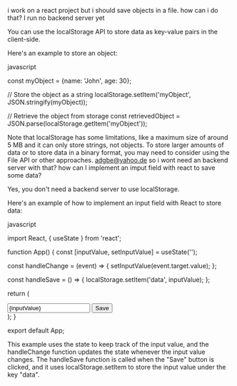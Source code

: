 i work on a react project but i should save objects in a file. how can i do that? I run no backend server yet

You can use the localStorage API to store data as key-value pairs in the client-side.

Here's an example to store an object:

javascript

const myObject = {name: 'John', age: 30};

// Store the object as a string
localStorage.setItem('myObject', JSON.stringify(myObject));

// Retrieve the object from storage
const retrievedObject = JSON.parse(localStorage.getItem('myObject'));

Note that localStorage has some limitations, like a maximum size of around 5 MB and it can only store strings, not objects. To store larger amounts of data or to store data in a binary format, you may need to consider using the File API or other approaches.
adgbe@yahoo.de
so i wont need an backend server with that? how can I implement an imput field with react to save some data?

Yes, you don't need a backend server to use localStorage.

Here's an example of how to implement an input field with React to store data:

javascript

import React, { useState } from 'react';

function App() {
  const [inputValue, setInputValue] = useState('');

  const handleChange = (event) => {
    setInputValue(event.target.value);
  };

  const handleSave = () => {
    localStorage.setItem('data', inputValue);
  };

  return (
    <div>
      <input type="text" value={inputValue} onChange={handleChange} />
      <button onClick={handleSave}>Save</button>
    </div>
  );
}

export default App;

This example uses the state to keep track of the input value, and the handleChange function updates the state whenever the input value changes. The handleSave function is called when the "Save" button is clicked, and it uses localStorage.setItem to store the input value under the key "data".